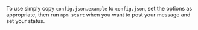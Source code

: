 To use simply copy `config.json.example` to `config.json`, set the options as appropriate, then run `npm start` when you want to post your message and set your status.